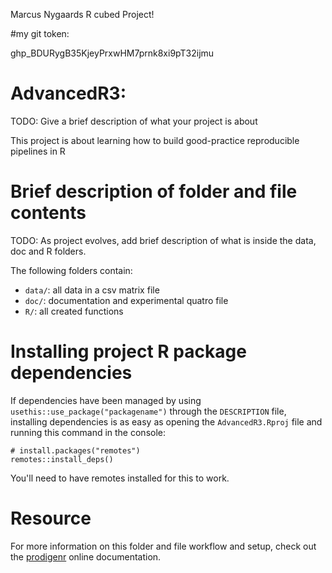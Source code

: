 Marcus Nygaards R cubed Project!

#my git token:

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


# AdvancedR3:

TODO: Give a brief description of what your project is about

This project is about learning how to build good-practice reproducible pipelines in R

# Brief description of folder and file contents

TODO: As project evolves, add brief description of what is inside the data, doc and R folders.

The following folders contain:

- `data/`: all data in a csv matrix file
- `doc/`: documentation and experimental quatro file
- `R/`: all created functions

# Installing project R package dependencies

If dependencies have been managed by using `usethis::use_package("packagename")`
through the `DESCRIPTION` file, installing dependencies is as easy as opening the
`AdvancedR3.Rproj` file and running this command in the console:

    # install.packages("remotes")
    remotes::install_deps()

You'll need to have remotes installed for this to work.

# Resource

For more information on this folder and file workflow and setup, check
out the [prodigenr](https://rostools.github.io/prodigenr) online
documentation.

